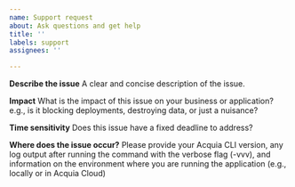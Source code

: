 ```yaml
---
name: Support request
about: Ask questions and get help
title: ''
labels: support
assignees: ''

---
```


**Describe the issue**
A clear and concise description of the issue.

**Impact**
What is the impact of this issue on your business or application? e.g., is it blocking deployments, destroying data, or just a nuisance?

**Time sensitivity**
Does this issue have a fixed deadline to address?

**Where does the issue occur?**
Please provide your Acquia CLI version, any log output after running the command with the verbose flag (-vvv), and information on the environment where you are running the application (e.g., locally or in Acquia Cloud)
